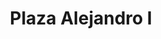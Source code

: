 ---
title: "Plaza Alejandro I"
url: /santo-domingo-este/plaza-alejandro-i/
shop: Einkaufszentrum
---